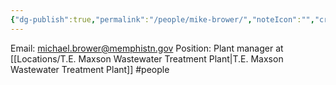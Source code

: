 ```yaml
---
{"dg-publish":true,"permalink":"/people/mike-brower/","noteIcon":"","created":"2025-01-28T08:17:08.561-06:00"}
---
```


Email: michael.brower@memphistn.gov
Position: Plant manager at [[Locations/T.E. Maxson Wastewater Treatment Plant\|T.E. Maxson Wastewater Treatment Plant]]
#people 
